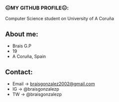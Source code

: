 ### 😐MY GITHUB PROFILE😐:

Computer Science student on University of A Coruña

## About me: 
- Brais G.P
- 19
- A Coruña, Spain

## Contact:

- Email -> <braisgonzalez2002@gmail.com>
- IG -> @braisgonzalezp
- TW -> @braisgonzalezp

